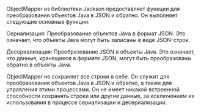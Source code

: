 ObjectMapper из библиотеки Jackson предоставляет функции для преобразования объектов Java в JSON и обратно. Он выполняет следующие основные функции:

Сериализация: Преобразование объектов Java в формат JSON. Это означает, что объекты Java могут быть записаны в виде JSON-строк.

Десериализация: Преобразование JSON в объекты Java. Это означает, что данные, хранящиеся в формате JSON, могут быть преобразованы обратно в объекты Java.

ObjectMapper не сохраняет все строки в себе. Он служит для преобразования объектов Java в JSON и обратно, а также для управления этими процессами. Он не имеет никакой встроенной способности сохранять строки или другие данные, за исключением их использования в процессе сериализации и десериализации.